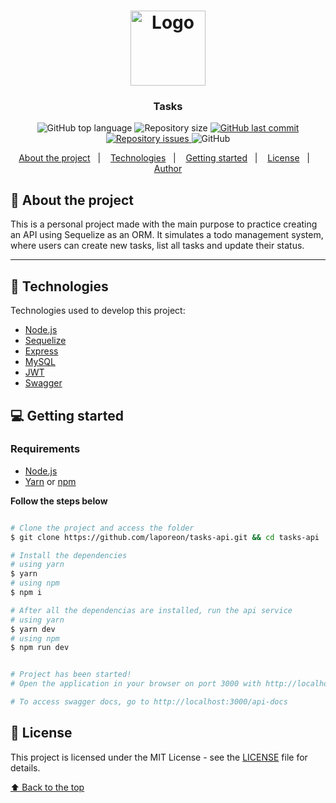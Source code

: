 <h1 align="center">
	<img alt="Logo" src="https://as2.ftcdn.net/v2/jpg/01/14/35/51/1000_F_114355194_vvF40Q88AjiQpbXvJunwyCpEveVde1wQ.jpg" width="120px" />
</h1>

<h3 align="center">
  Tasks
</h3>

<p align="center">
  <img alt="GitHub top language" src="https://img.shields.io/github/languages/top/laporeon/tasks-api">
  
  <img alt="Repository size" src="https://img.shields.io/github/repo-size/laporeon/tasks-api">
  
  <a href="https://github.com/laporeon/tasks-api/commits/main">
    <img alt="GitHub last commit" src="https://img.shields.io/github/last-commit/laporeon/tasks-api">
  </a>
  
  <a href="https://github.com/laporeon/tasks-api/issues">
    <img alt="Repository issues" src="https://img.shields.io/github/issues/laporeon/tasks-api">
  </a>
  
  <img alt="GitHub" src="https://img.shields.io/github/license/laporeon/tasks-api">
</p>

<p align="center">
  <a href="#-about-the-project">About the project</a>&nbsp;&nbsp;&nbsp;|&nbsp;&nbsp;&nbsp;
  <a href="#-technologies">Technologies</a>&nbsp;&nbsp;&nbsp;|&nbsp;&nbsp;&nbsp;
  <a href="#-getting-started">Getting started</a>&nbsp;&nbsp;&nbsp;|&nbsp;&nbsp;&nbsp;
  <a href="#-license">License</a>&nbsp;&nbsp;&nbsp;|&nbsp;&nbsp;&nbsp;
  <a href="#-author">Author</a>
</p>


## 📜 About the project

This is a personal project made with the main purpose to practice creating an API using Sequelize as an ORM. It simulates a todo management system, where users can create new tasks, list all tasks and update their status.

---
## 🚀 Technologies

Technologies used to develop this project:

- [Node.js](https://nodejs.org/en/)
- [Sequelize](https://sequelize.org/)
- [Express](https://expressjs.com/pt-br/)
- [MySQL](https://www.mysql.com/)
- [JWT](https://jwt.io/)
- [Swagger](https://swagger.io/)

## 💻 Getting started

### Requirements

- [Node.js](https://nodejs.org/en/)
- [Yarn](https://yarnpkg.com/) or [npm](https://www.npmjs.com/)


**Follow the steps below**

```bash

# Clone the project and access the folder
$ git clone https://github.com/laporeon/tasks-api.git && cd tasks-api

# Install the dependencies
# using yarn
$ yarn 
# using npm
$ npm i

# After all the dependencias are installed, run the api service
# using yarn
$ yarn dev
# using npm
$ npm run dev


# Project has been started!
# Open the application in your browser on port 3000 with http://localhost:3000/

# To access swagger docs, go to http://localhost:3000/api-docs
```

## 📝 License

This project is licensed under the MIT License - see the [LICENSE](LICENSE) file for details.

[⬆ Back to the top](#-about-the-project)
